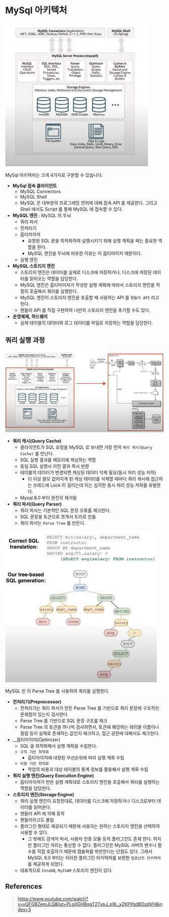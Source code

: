 # MySql 아키텍처

![IMAGES](./images/mysql.JPG)

MySql 아키텍처는 크게 4가지로 구분할 수 있습니다.

- __MySql 접속 클라이언트__
  - MySQL Connectors
  - MySQL Shell
  - MySQL 은 대부분의 프로그래밍 언어에 대해 접속 API 를 제공한다. 그리고 Shell 에서도 Script 를 통해 MySQL 에 접속할 수 있다.
- __MySQL 엔진__ : MySQL 의 두뇌
  - 쿼리 파서
  - 전처리기
  - 옵티마이저
    - 요청된 SQL 문을 최적화하여 실행시키기 위해 실행 계획을 짜는 중요한 역할을 한다.
    - MySQL 엔진을 두뇌에 비유한 이유는 이 옵티마이저 때문이다.
  - 실행 엔진
- __MySQL 스토리지 엔진__
  - 스토리지 엔진은 데이터를 실제로 디스크에 저장하거나, 디스크에 저장된 데이터를 읽어오는 역할을 담당한다.
  - MySQL 엔진은 옵티마이저가 작성한 실행 계획에 따라서 스토리지 엔진을 적절히 호출해서 쿼리를 실행한다.
  - MySQL 엔진이 스토리지 엔진을 호출할 때 사용하는 API 를 `핸들러 API` 라고 한다.
  - 핸들러 API 를 직접 구현하여 나만의 스토리지 엔진을 추가할 수도 있다.
- __운영체제, 하드웨어__
  - 실제 테이블의 데이터와 로그 데이터를 파일로 저장하는 역할을 담당한다.

## 쿼리 실행 과정

![IMAGES](./images/opt.JPG)

- __쿼리 캐시(Query Cache)__
  - 클라이언트가 SQL 요청을 MySQL 로 보내면 가장 먼저 `쿼리 캐시(Query Cache)` 를 만난다.
  - SQL 실행 결과를 메모리에 캐싱하는 역할
  - 동일 SQL 실행시 이전 결과 즉시 반환
  - 테이블의 데이터가 변경되면 캐싱된 데이터 삭제 필요(동시 처리 성능 저하)
      - 더 이상 쓸모 없어지게 된 캐싱 데이터를 삭제할 때마다 쿼리 캐시에 접근하는 쓰레드에 Lock 이 걸리는데 이는 심각한 동시 처리 성능 저하를 유발한다.
  - Mysql 8.0 부터 완전히 제거됨
- __쿼리 파서(Query Parser)__
  - 쿼리 파서는 기본적인 SQL 문장 오류를 체크한다.
  - SQL 문장을 토큰으로 쪼개서 트리로 만듦
  - 쿼리 파서는 `Parse Tree` 를 만든다.
  
![IMAGES](./images/parsetree.JPG)

MySQL 은 이 Parse Tree 를 사용하여 쿼리를 실행한다.

- __전처리기(Preprocessor)__
  - 전처리기는 쿼리 파서가 만든 Parse Tree 를 기반으로 쿼리 문장에 구조적인 문제점이 있는지 검사한다.
  - Parse Tree 를 기반으로 SQL 문장 구조를 체크
  - Parse Tree 의 토큰을 하나씩 검사하면서, 토큰에 해당하는 테이블 이름이나 컬럼 등이 실제로 존재하는 값인지 체크하고, 접근 권한에 대해서도 체크한다.
- __옵티마이저(Optimizer)
  - SQL 을 최적화해서 실행 계획을 수립한다.
  - `규칙 기반 최적화`
    - 옵티마이저에 내장된 우선순위에 따라 실행 계획 수립
  - `비용 기반 최적화`
    - 작업의 비용과 대상 테이블의 통계 정보를 활용해서 실행 계획 수립
- __쿼리 실행 엔진(Query Execution Engine)__
  - 옵티마이저가 만든 실행 계획대로 스토리지 엔진을 호출해서 쿼리를 실행하는 역할을 담당한다.
- __스토리지 엔진(Storage Engine)__
  - 쿼리 실행 엔진이 요청한대로, 데이터를 디스크에 저장하거나 디스크로부터 데이터를 읽어온다.
  - 핸들러 API 에 의해 동작
  - 핸들러라고도 불림
  - 플러그인 형태로 제공되기 때문에 사용자는 원하는 스토리지 엔진을 선택하여 사용할 수 있다.
    - 그 밖에도 검색어 파서, 사용자 인증 모듈 등의 플러그인도 존재 한다. 하지만 플러그인 끼리는 통신할 수 없다. 플러그인은 MySQL 서버의 변수나 함수를 직접 호출하기 때문에 캡슐화를 위반한다는 단점도 있다. 그래서 MySQL 8.0 부터는 이러한 플러그인 아키텍처를 보완한 `컴포넌트 아키텍처`를 제공하게 되었다.
  - 대표적으로 `InnoDB`, `MyISAM` 스토리지 엔진이 있다.

## References

> https://www.youtube.com/watch?v=vQFGBZemJLQ&list=PLgXGHBqgT2TvpJ_p9L_yZKPifgdBOzdVH&index=3
